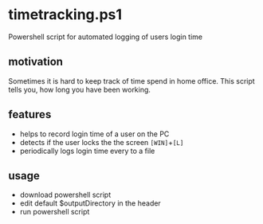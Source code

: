 # timetracking.ps1
Powershell script for automated logging of users login time

## motivation

Sometimes it is hard to keep track of time spend in home office.
This script tells you, how long you have been working. 

## features

- helps to record login time of a user on the PC 
- detects if the user locks the the screen ``[WIN]``+``[L]``
- periodically logs login time every to a file

## usage

- download powershell script
- edit default $outputDirectory in the header
- run powershell script
